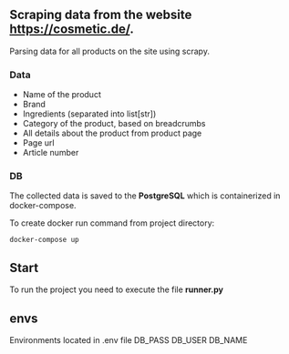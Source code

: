## Scraping data from the website https://cosmetic.de/.
Parsing data for all products on the site using scrapy.

### Data
- Name of the product
- Brand
- Ingredients (separated into list[str])
- Category of the product, based on breadcrumbs
- All details about the product from product page 
- Page url
- Article number

### DB
The collected data is saved to the **PostgreSQL** which is containerized in docker-compose.

To create docker run command from project directory:

`docker-compose up`

## Start
To run the project you need to execute the file **runner.py**

## envs
Environments located in .env file
DB_PASS
DB_USER
DB_NAME


